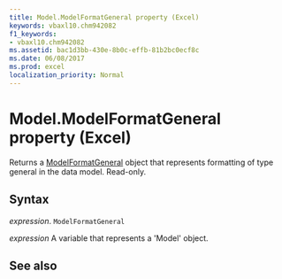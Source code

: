 ```yaml
---
title: Model.ModelFormatGeneral property (Excel)
keywords: vbaxl10.chm942082
f1_keywords:
- vbaxl10.chm942082
ms.assetid: bac1d3bb-430e-8b0c-effb-81b2bc0ecf8c
ms.date: 06/08/2017
ms.prod: excel
localization_priority: Normal
---
```



# Model.ModelFormatGeneral property (Excel)

Returns a [ModelFormatGeneral](Excel.modelformatgeneral.md) object that represents formatting of type general in the data model. Read-only.


## Syntax

_expression_. `ModelFormatGeneral`

_expression_ A variable that represents a 'Model' object.


## See also



